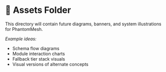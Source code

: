 # 📁 Assets Folder

This directory will contain future diagrams, banners, and system illustrations for PhantomMesh.

_Example ideas:_
- Schema flow diagrams
- Module interaction charts
- Fallback tier stack visuals
- Visual versions of alternate concepts
